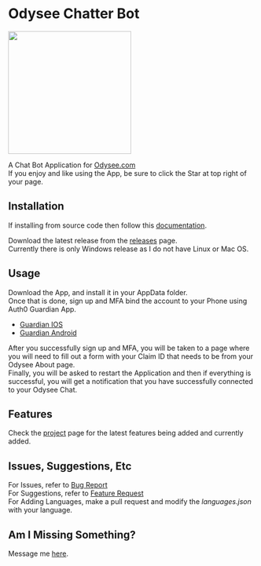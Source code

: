 # Odysee Chatter Bot
<a href="https://m.do.co/c/2b5167b5ded1">
<img src="https://opensource.nyc3.cdn.digitaloceanspaces.com/attribution/assets/PoweredByDO/DO_Powered_by_Badge_blue.svg" data-canonical-src="https://opensource.nyc3.cdn.digitaloceanspaces.com/attribution/assets/PoweredByDO/DO_Powered_by_Badge_blue.svg" width="250"/>
</a>

A Chat Bot Application for [Odysee.com](https://www.Odysee.com)  
If you enjoy and like using the App, be sure to click the Star at top right of your page.

## Installation
If installing from source code then follow this [documentation](https://github.com/GlobalGamer2015/Odysee-Chatter-Bot/docs/Source-Code.md).

Download the latest release from the [releases](https://github.com/GlobalGamer2015/Odysee-Chatter-Bot) page.  
Currently there is only Windows release as I do not have Linux or Mac OS.

## Usage
Download the App, and install it in your AppData folder.  
Once that is done, sign up and MFA bind the account to your Phone using Auth0 Guardian App.
* [Guardian IOS](https://apps.apple.com/br/app/auth0-guardian/id1093447833?l=en)
* [Guardian Android](https://play.google.com/store/apps/details?id=com.auth0.guardian&hl=en_US&gl=US)

After you successfully sign up and MFA, you will be taken to a page where you will need to fill out a form with your Claim ID that needs to be from your Odysee About page.  
Finally, you will be asked to restart the Application and then if everything is successful, you will get a notification that you have successfully connected to your Odysee Chat.

## Features
Check the [project](https://github.com/GlobalGamer2015/Odysee-Chatter-Bot/projects/1) page for the latest features being added and currently added.

## Issues, Suggestions, Etc
For Issues, refer to [Bug Report](https://github.com/GlobalGamer2015/Odysee-Chatter-Bot/issues/new?assignees=GlobalGamer2015&labels=bug&template=bug_report.md&title=)  
For Suggestions, refer to [Feature Request](https://github.com/GlobalGamer2015/Odysee-Chatter-Bot/issues/new?assignees=GlobalGamer2015&labels=enhancement&template=feature_request.md&title=)  
For Adding Languages, make a pull request and modify the *languages.json* with your language.

## Am I Missing Something?
Message me [here](https://twitter.com/GlobalGamer2015).